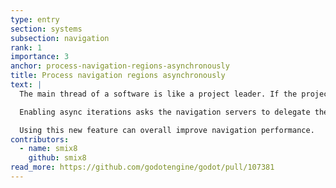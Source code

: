 ```yaml
---
type: entry
section: systems
subsection: navigation
rank: 1
importance: 3
anchor: process-navigation-regions-asynchronously
title: Process navigation regions asynchronously
text: |
  The main thread of a software is like a project leader. If the project leader handles too many tasks and doesn’t delegate enough, it can affect the overall performance of the team.

  Enabling async iterations asks the navigation servers to delegate the navigation process to a background thread.

  Using this new feature can overall improve navigation performance.
contributors:
  - name: smix8
    github: smix8
read_more: https://github.com/godotengine/godot/pull/107381
---
```

